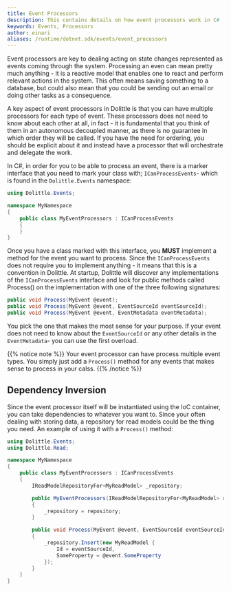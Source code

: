 ```yaml
---
title: Event Processors
description: This contains details on how event processors work in C#
keywords: Events, Processors
author: einari
aliases: /runtime/dotnet.sdk/events/event_processors
---
```


Event processors are key to dealing acting on state changes represented as events coming through the system.
Processing an even can mean pretty much anything - it is a reactive model that enables one to react and perform
relevant actions in the system. This often means saving something to a database, but could also mean that you
could be sending out an email or doing other tasks as a consequence.

A key aspect of event processors in Dolittle is that you can have multiple processors for each type of event.
These processors does not need to know about each other at all, in fact - it is fundamental that you think of
them in an autonomous decoupled manner, as there is no guarantee in which order they will be called.
If you have the need for ordering, you should be explicit about it and instead have a processor that will
orchestrate and delegate the work.

In C#, in order for you to be able to process an event, there is a marker interface that you need to mark
your class with; `ICanProcessEvents`- which is found in the `Dolittle.Events` namespace:

```csharp
using Dolittle.Events;

namespace MyNamespace
{
    public class MyEventProcessors : ICanProcessEvents
    {
    }
}
```

Once you have a class marked with this interface, you **MUST** implement a method for the event you want to
process. Since the `ICanProcessEvents` does not require you to implement anything - it means that this is
a convention in Dolittle. At startup, Dolittle will discover any implementations of the `ICanProcessEvents`
interface and look for public methods called Process() on the implementation with one of the three following
signatures:

```csharp
public void Process(MyEvent @event);
public void Process(MyEvent @event, EventSourceId eventSourceId);
public void Process(MyEvent @event, EventMetadata eventMetadata);
```

You pick the one that makes the most sense for your purpose. If your event does not need to know about
the `EventSourceId` or any other details in the `EventMetadata`- you can use the first overload.

{{% notice note %}}
Your event processor can have process multiple event types. You simply just add a `Process()` method for
any events that makes sense to process in your calss.
{{% /notice %}}

## Dependency Inversion

Since the event processor itself will be instantiated using the IoC container, you can take dependencies
to whatever you want to. Since your often dealing with storing data, a repository for read models could
be the thing you need. An example of using it with a `Process()` method:

```csharp
using Dolittle.Events;
using Dolittle.Read;

namespace MyNamespace
{
    public class MyEventProcessors : ICanProcessEvents
    {
        IReadModelRepositoryFor<MyReadModel> _repository;

        public MyEventProcessors(IReadModelRepositoryFor<MyReadModel> repository)
        {
            _repository = repository;
        }

        public void Process(MyEvent @event, EventSourceId eventSourceId)
        {
            _repository.Insert(new MyReadModel {
                Id = eventSourceId,
                SomeProperty = @event.SomeProperty
            });
        }
    }
}
```
